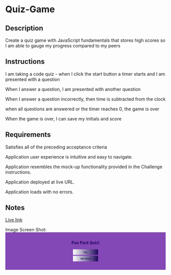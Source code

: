 # Quiz-Game

## Description

Create a quiz game with JavaScript fundamentals that stores high scores so I am able to gauge my progress compared to my peers

## Instructions

I am taking a code quiz - when I click the start button a timer starts and I am presented with a question

When I answer a question, I am presented with another question

When I answer a question incorrectly, then time is subtracted from the clock

when all questions are answered or the timer reaches 0, the game is over

When the game is over, I can save my initials and score


## Requirements

Satisfies all of the preceding acceptance criteria

Application user experience is intuitive and easy to navigate.

Application resembles the mock-up functionality provided in the Challenge instructions.

Application deployed at live URL.

Application loads with no errors.


## Notes

[Live link](git@github.com:LeybaAir/Web-API-Quiz.git)

Image Screen Shot: ![On a desktop, image displays finished project](/Fun%20Fact%20Quiz.png)
